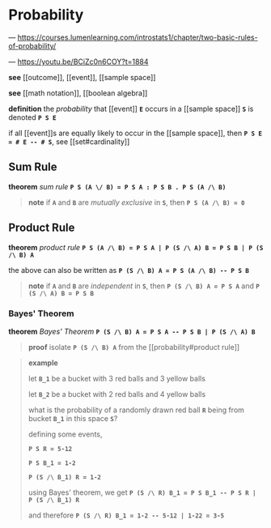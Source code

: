 # Probability

&mdash; <https://courses.lumenlearning.com/introstats1/chapter/two-basic-rules-of-probability/>

&mdash; <https://youtu.be/BCiZc0n6COY?t=1884>

**see** [[outcome]], [[event]], [[sample space]]

**see** [[math notation]], [[boolean algebra]]

**definition** the _probability_ that [[event]] **`E`** occurs in a [[sample space]] **`S`** is denoted **`P S E`**

if all [[event]]s are equally likely to occur in the [[sample space]], then **`P S E = # E -- # S`**, see [[set#cardinality]]

## Sum Rule

**theorem** _sum rule_ **`P S (A \/ B) = P S A : P S B . P S (A /\ B)`**

> **note** if **`A`** and **`B`** are _mutually exclusive_ in **`S`**, then **`P S (A /\ B) = 0`**

## Product Rule

**theorem** _product rule_ **`P S (A /\ B) = P S A | P (S /\ A) B = P S B | P (S /\ B) A`**

the above can also be written as **`P (S /\ B) A = P S (A /\ B) -- P S B`**

> **note** if **`A`** and **`B`** are _independent_ in **`S`**, then **`P (S /\ B) A = P S A`** and **`P (S /\ A) B = P S B`**

### Bayes' Theorem

**theorem** _Bayes' Theorem_ **`P (S /\ B) A = P S A -- P S B | P (S /\ A) B`**

> **proof** isolate **`P (S /\ B) A`** from the [[probability#product rule]]

> **example**
>
> let **`B_1`** be a bucket with 3 red balls and 3 yellow balls
>
> let **`B_2`** be a bucket with 2 red balls and 4 yellow balls
>
> what is the probability of a randomly drawn red ball **`R`** being from bucket **`B_1`** in this space **`S`**?
>
> defining some events,
>
> **`P S R = 5-12`**
>
> **`P S B_1 = 1-2`**
>
> **`P (S /\ B_1) R = 1-2`**
>
> using Bayes' theorem, we get **`P (S /\ R) B_1 = P S B_1 -- P S R | P (S /\ B_1) R`**
>
> and therefore **`P (S /\ R) B_1 = 1-2 -- 5-12 | 1-22 = 3-5`**
